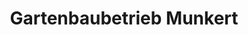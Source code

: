 ---
title: "Gartenbaubetrieb Munkert"
url: /leinburg/gartenbaubetrieb-munkert/
shop: Garten-Center
---